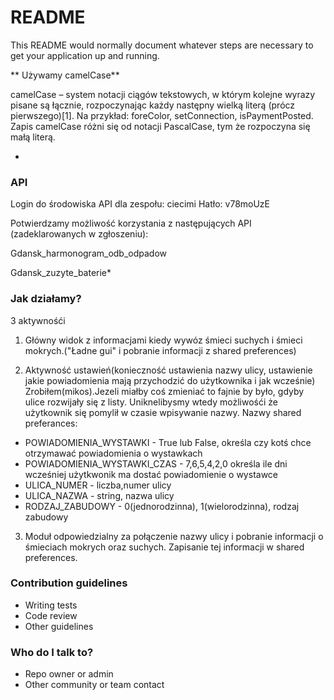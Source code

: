 # README #

This README would normally document whatever steps are necessary to get your application up and running.


**
Używamy camelCase**

camelCase – system notacji ciągów tekstowych, w którym kolejne wyrazy pisane są łącznie, rozpoczynając każdy następny wielką literą (prócz pierwszego)[1]. Na przykład: foreColor, setConnection, isPaymentPosted. Zapis camelCase różni się od notacji PascalCase, tym że rozpoczyna się małą literą.


*
### API ###
Login do środowiska API dla zespołu: ciecimi
Hatło: v78moUzE

Potwierdzamy możliwość korzystania z następujących API (zadeklarowanych w zgłoszeniu):

 
Gdansk_harmonogram_odb_odpadow

Gdansk_zuzyte_baterie*


 


### Jak działamy? ###

3 aktywnośći

1. Główny widok z informacjami kiedy wywóz śmieci suchych i śmieci mokrych.("Ładne gui" i pobranie informacji z shared preferences)

2. Aktywność ustawień(konieczność ustawienia nazwy ulicy, ustawienie jakie powiadomienia mają przychodzić do użytkownika i jak wcześnie)
Zrobiłem(mikos).Jezeli miałby coś zmieniać to fajnie by było, gdyby ulice rozwijały się z listy. Uniknelibysmy wtedy możliwośći że użytkownik się pomylił w czasie wpisywanie nazwy. 
Nazwy shared preferances:
* POWIADOMIENIA_WYSTAWKI - True lub False, określa czy kotś chce otrzymawać powiadomienia o wystawkach
* POWIADOMIENIA_WYSTAWKI_CZAS - 7,6,5,4,2,0 określa ile dni wcześniej użytkwonik ma dostać powiadomienie o wystawce
* ULICA_NUMER - liczba,numer ulicy
* ULICA_NAZWA - string, nazwa ulicy
* RODZAJ_ZABUDOWY - 0(jednorodzinna), 1(wielorodzinna), rodzaj zabudowy       


3. Moduł odpowiedzialny za połączenie nazwy ulicy i pobranie informacji o śmieciach mokrych oraz suchych. Zapisanie tej informacji w shared preferences.  

### Contribution guidelines ###

* Writing tests
* Code review
* Other guidelines

### Who do I talk to? ###

* Repo owner or admin
* Other community or team contact